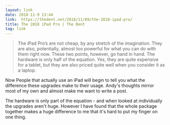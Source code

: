 ```yaml
---
layout: link
date: 2018-11-9 13:44
link:  https://thedent.net/2018/11/09/the-2018-ipad-pro/
title: The 2018 iPad Pro | The Dent
tag: link
---
```

> The iPad Pro’s are not cheap, by any stretch of the imagination. They are also, potentially, almost too powerful for what you can do with them right now. These two points, however, go hand in hand. The hardware is only half of the equation. Yes, they are quite expensive for a tablet, but they are also priced quite well when you consider it as a laptop.

Now People that actually use an iPad will begin to tell you what the difference these upgrades make to their usage. Andy's thoughts mirror most of my own and almost make me want to write a post. 

The hardware is only part of the equation - and when looked at individually the upgrades aren't huge. However I have found that the whole package together makes a huge difference to me that it's hard to put my finger on one thing.